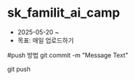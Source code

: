 # sk_familit_ai_camp
- 2025-05-20 ~ 
- 목표: 매일 업로드하기

#push 방법
git commit -m "Message Text"


git push
